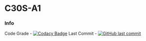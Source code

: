 # C30S-A1

### Info
Code Grade - 
[![Codacy Badge](https://api.codacy.com/project/badge/Grade/2b27365a3738479d9a75326ab87abec0)](https://www.codacy.com/app/cgenyk/C30S-A1-FIXED?utm_source=github.com&amp;utm_medium=referral&amp;utm_content=cgenyk/C30S-A1-FIXED&amp;utm_campaign=Badge_Grade)
Last Commit - 
[![GitHub last commit](https://img.shields.io/github/last-commit/google/skia.svg)](https://github.com/cgenyk/C30S-A1-FIXED)
